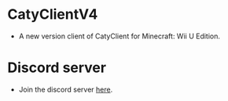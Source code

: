 # CatyClientV4
- A new version client of CatyClient for Minecraft: Wii U Edition.

# Discord server
- Join the discord server [here](https://discord.gg/cR6Wpp9W).
